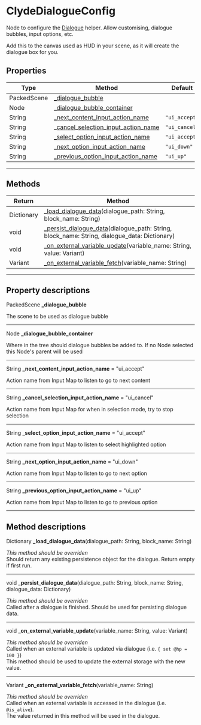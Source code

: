<!--
custom_page_class: code_ref
-->
# ClydeDialogueConfig

Node to configure the [Dialogue](./1-dialogue_ref.md) helper. Allow customising, dialogue bubbles, input options, etc.

Add this to the canvas used as HUD in your scene, as it will create the dialogue box for you.

## Properties

| Type | Method | Default |
|-----|-----|----|
|PackedScene|[_dialogue_bubble](#prop-_dialogue_bubble)| |
|Node|[_dialogue_bubble_container](#prop-_dialogue_bubble_container)| |
|String|[_next_content_input_action_name](#prop-_next_content_input_action_name)|`"ui_accept"`|
|String|[_cancel_selection_input_action_name](#prop-_cancel_selection_input_action_name)|`"ui_cancel"`|
|String|[_select_option_input_action_name](#prop-_select_option_input_action_name)|`"ui_accept"`|
|String|[_next_option_input_action_name](#prop-_next_option_input_action_name)|`"ui_down"`|
|String|[_previous_option_input_action_name](#prop-_previous_option_input_action_name)|`"ui_up"`|

<hr class="section_separator" />

## Methods

| Return | Method |
|-----|-----|
|Dictionary|[_load_dialogue_data](#method-_load_dialogue_data)(dialogue_path: String, block_name: String)|
|void|[_persist_dialogue_data](#method-_persist_dialogue_data)(dialogue_path: String, block_name: String, dialogue_data: Dictionary)|
|void|[_on_external_variable_update](#method-_on_external_variable_update)(variable_name: String, value: Variant)|
|Variant|[_on_external_variable_fetch](#method-_on_external_variable_fetch)(variable_name: String)|

<hr class="section_separator" />

## Property descriptions

<div id="method-_dialogue_bubble">
    PackedScene <b>_dialogue_bubble</b>
</div>

The scene to be used as dialogue bubble

---

<div id="method-_dialogue_bubble_container">
    Node <b>_dialogue_bubble_container</b>
</div>

Where in the tree should dialogue bubbles be added to. If no Node selected this Node's parent will be used

---

<div id="method-_next_content_input_action_name">
    String <b>_next_content_input_action_name</b> = "ui_accept"
</div>

Action name from Input Map to listen to go to next content

---

<div id="method-_cancel_selection_input_action_name">
    String <b>_cancel_selection_input_action_name</b> = "ui_cancel"
</div>

Action name from Input Map for when in selection mode, try to stop selection

---

<div id="method-_select_option_input_action_name">
    String <b>_select_option_input_action_name</b> = "ui_accept"
</div>

Action name from Input Map to listen to select highlighted option

---

<div id="method-_next_option_input_action_name">
    String <b>_next_option_input_action_name</b> = "ui_down"
</div>

Action name from Input Map to listen to go to next option

---

<div id="method-_previous_option_input_action_name">
    String <b>_previous_option_input_action_name</b> = "ui_up"
</div>

Action name from Input Map to listen to go to previous option


<hr class="section_separator" />


## Method descriptions


<div id="method-_load_dialogue_data">
  Dictionary <b>_load_dialogue_data</b>(dialogue_path: String, block_name: String)
</div>

_This method should be overriden_<br/>
Should return any existing persistence object for the dialogue. Return empty if first run.

---

<div id="method-_persist_dialogue_data">
  void <b>_persist_dialogue_data</b>(dialogue_path: String, block_name: String, dialogue_data: Dictionary)
</div>

_This method should be overriden_<br/>
Called after a dialogue is finished. Should be used for persisting
dialogue data.

---

<div id="method-_on_external_variable_update">
  void <b>_on_external_variable_update</b>(variable_name: String, value: Variant)
</div>


_This method should be overriden_<br/>
Called when an external variable is updated via dialogue (i.e. `{ set @hp = 100 }`)<br/>
This method should be used to update the external storage with the new value.

---

<div id="method-_on_external_variable_fetch">
  Variant <b>_on_external_variable_fetch</b>(variable_name: String)
</div>

_This method should be overriden_<br/>
Called when an external variable is accessed in the dialogue (i.e. `@is_alive`).<br/>
The value returned in this method will be used in the dialogue.

